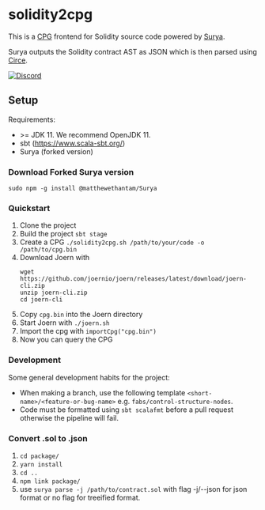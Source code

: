 # solidity2cpg

This is a [CPG](https://docs.joern.io/code-property-graph/) frontend for Solidity source code powered by
[Surya](https://github.com/MatthewEthanTam/surya).

Surya outputs the Solidity contract AST as JSON which is then parsed using [Circe](https://circe.github.io/circe/).

[![Discord](https://img.shields.io/badge/-Discord-lime?style=for-the-badge&logo=discord&logoColor=white&color=black)](https://discord.com/invite/vv4MH284Hc)

## Setup

Requirements:

- \>= JDK 11. We recommend OpenJDK 11.
- sbt (https://www.scala-sbt.org/)
- Surya (forked version)

### Download Forked Surya version
`sudo npm -g install @matthewethantam/Surya`

### Quickstart

1. Clone the project
2. Build the project `sbt stage`
3. Create a CPG `./solidity2cpg.sh /path/to/your/code -o /path/to/cpg.bin`
4. Download Joern with
   ```
   wget https://github.com/joernio/joern/releases/latest/download/joern-cli.zip
   unzip joern-cli.zip
   cd joern-cli
   ```
5. Copy `cpg.bin` into the Joern directory
6. Start Joern with `./joern.sh`
7. Import the cpg with `importCpg("cpg.bin")`
8. Now you can query the CPG

### Development

Some general development habits for the project:

- When making a branch, use the following template `<short-name>/<feature-or-bug-name>`
  e.g. `fabs/control-structure-nodes`.
- Code must be formatted using `sbt scalafmt` before a pull request otherwise the pipeline will fail.

### Convert .sol to .json

1. `cd package/`
2. `yarn install`
3. `cd ..`
4. `npm link package/`
5. use `surya parse -j /path/to/contract.sol` with flag -j/--json for json format or no flag for treeified format.
